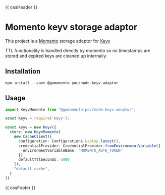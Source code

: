 
{{ ossHeader }}

# Momento keyv storage adaptor

This project is a [Momento](https://gomomento.com) storage adaptor for [Keyv](https://github.com/jaredwray/keyv)

TTL functionality is handled directly by momento so no timestamps are stored and expired keys are cleaned up internally.

## Installation

```shell
npm install --save @gomomento-poc/node-keyv-adaptor
```

## Usage

```ts
import KeyvMomento from "@gomomento-poc/node-keyv-adaptor";

const Keyv = require('keyv');

const keyv = new Keyv({
  store: new KeyvMomento(
    new CacheClient({
      configuration: Configurations.Laptop.latest(),
      credentialProvider: CredentialProvider.fromEnvironmentVariable({
        environmentVariableName: "MOMENTO_AUTH_TOKEN"
      }),
      defaultTtlSeconds: 6000
    }),
    "default-cache",
  )
})
```

{{ ossFooter }}
